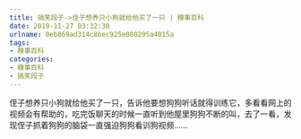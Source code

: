 ```yaml
---
title: 搞笑段子->侄子想养只小狗就给他买了一只 | 糗事百科
date: 2019-11-27 03:32:30
urlname: 0eb869ad314c8bec925e080295a4015a
tags: 
- 糗事百科
categories:
- 糗事百科
- 搞笑段子
---
```

侄子想养只小狗就给他买了一只，告诉他要想狗狗听话就得训练它，多看看网上的视频会有帮助的，吃完饭聊天的时候一直听到他屋里狗狗不断的叫，去了一看，发现侄子抓着狗狗的脑袋一直强迫狗狗看训狗视频……



